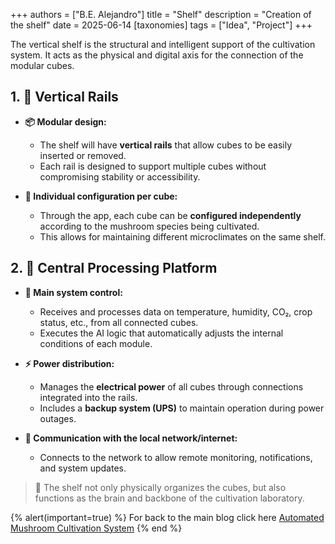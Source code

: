 +++
authors = ["B.E. Alejandro"]
title = "Shelf"
description = "Creation of the shelf"
date = 2025-06-14
[taxonomies]
tags = ["Idea", "Project"]
+++

The vertical shelf is the structural and intelligent support of the cultivation system. It acts as the physical and digital axis for the connection of the modular cubes.


## 1. 📏 Vertical Rails

- **📦 Modular design:**
  - The shelf will have **vertical rails** that allow cubes to be easily inserted or removed.
  - Each rail is designed to support multiple cubes without compromising stability or accessibility.

- **🔁 Individual configuration per cube:**
  - Through the app, each cube can be **configured independently** according to the mushroom species being cultivated.
  - This allows for maintaining different microclimates on the same shelf.


## 2. 🧠 Central Processing Platform

- **🧩 Main system control:**
  - Receives and processes data on temperature, humidity, CO₂, crop status, etc., from all connected cubes.
  - Executes the AI logic that automatically adjusts the internal conditions of each module.

- **⚡ Power distribution:**
  - Manages the **electrical power** of all cubes through connections integrated into the rails.
  - Includes a **backup system (UPS)** to maintain operation during power outages.

- **📡 Communication with the local network/internet:**
  - Connects to the network to allow remote monitoring, notifications, and system updates.


> 🧬 The shelf not only physically organizes the cubes, but also functions as the brain and backbone of the cultivation laboratory.


{% alert(important=true) %}
For back to the main blog click here [Automated Mushroom Cultivation System](@/blog/hongos/index.md)
{% end %}
